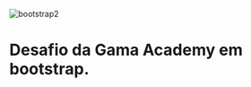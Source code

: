 ![bootstrap2](https://user-images.githubusercontent.com/95185745/172068199-82e50865-ca8e-44ea-98a8-37c0f30373ef.png)
# Desafio da Gama Academy em bootstrap.
